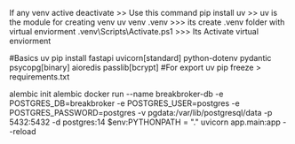 If any venv active
deactivate >> Use this command
pip install uv >> uv is the module for creating venv
uv venv .venv  >>> its create .venv folder with virtual enviorment
.venv\Scripts\Activate.ps1 >>> Its Activate virtual enviorment

#Basics
uv pip install fastapi uvicorn[standard] python-dotenv pydantic psycopg[binary] aioredis passlib[bcrypt]
#For export
uv pip freeze > requirements.txt

alembic init alembic
docker run --name breakbroker-db -e POSTGRES_DB=breakbroker -e POSTGRES_USER=postgres -e POSTGRES_PASSWORD=postgres -v pgdata:/var/lib/postgresql/data -p 5432:5432 -d postgres:14
$env:PYTHONPATH = "."
uvicorn app.main:app --reload

